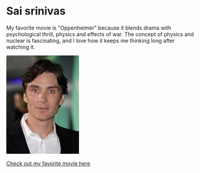 # Sai srinivas 
My favorite movie is "Oppenheimer" because it blends drama with psychological thrill, physics and effects of war.
 The concept of physics and nuclear is fascinating, and I love how it keeps me thinking long after watching it.

![Cilian Murphy](images/cilian.jpg)

[Check out my favorite movie here](MyMovie.md)




